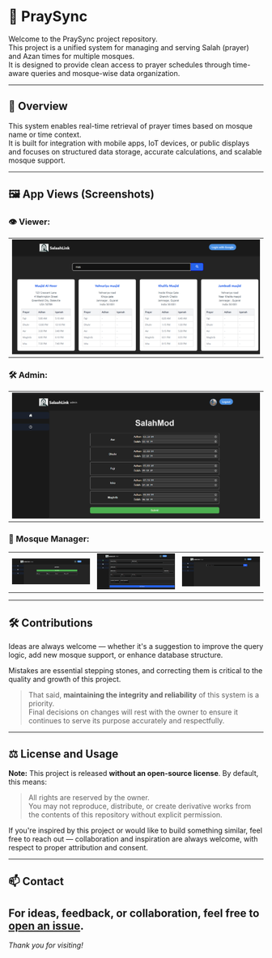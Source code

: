 # 🕌 PraySync

Welcome to the PraySync project repository.  
This project is a unified system for managing and serving Salah (prayer) and Azan times for multiple mosques.  
It is designed to provide clean access to prayer schedules through time-aware queries and mosque-wise data organization.

---

## 🚀 Overview

This system enables real-time retrieval of prayer times based on mosque name or time context.  
It is built for integration with mobile apps, IoT devices, or public displays and focuses on structured data storage, accurate calculations, and scalable mosque support.

---

## 🖼️ App Views (Screenshots)

### 👁️ Viewer:
<table>
<tr>
  <td colspan="2" align="center">
    <img src="https://github.com/sidd-phoenix/PraySync/blob/main/screenshots/img1%20(5).png" alt="View 5" width="700">
  </td>
</tr>
</table>

### 🛠️ Admin:
<table>
<tr>
  <td><img src="https://github.com/sidd-phoenix/PraySync/blob/main/screenshots/img1%20(1).png" alt="View 1" width="700"></td>
</tr>
</table>

### 🕌 Mosque Manager:
<table>
<tr>
  <td><img src="https://github.com/sidd-phoenix/PraySync/blob/main/screenshots/img1%20(2).png" alt="View 2" width="400"></td>
  <td><img src="https://github.com/sidd-phoenix/PraySync/blob/main/screenshots/img1%20(3).png" alt="View 3" width="400"></td>
  <td><img src="https://github.com/sidd-phoenix/PraySync/blob/main/screenshots/img1%20(4).png" alt="View 4" width="400"></td>
</tr>
</table>

---

## 🛠️ Contributions

Ideas are always welcome — whether it's a suggestion to improve the query logic, add new mosque support, or enhance database structure.

Mistakes are essential stepping stones, and correcting them is critical to the quality and growth of this project.

> That said, **maintaining the integrity and reliability** of this system is a priority.  
> Final decisions on changes will rest with the owner to ensure it continues to serve its purpose accurately and respectfully.

---

## ⚖️ License and Usage

**Note:** This project is released **without an open-source license**. By default, this means:

> All rights are reserved by the owner.  
> You may not reproduce, distribute, or create derivative works from the contents of this repository without explicit permission.

If you're inspired by this project or would like to build something similar, feel free to reach out — collaboration and inspiration are always welcome, with respect to proper attribution and consent.

---

## 📫 Contact

For ideas, feedback, or collaboration, feel free to [open an issue](https://github.com/sidd-phoenix/PraySync/issues).
---

*Thank you for visiting!*
